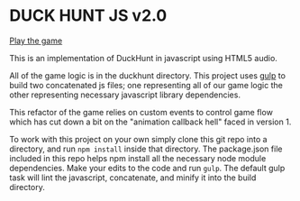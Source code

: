 # DUCK HUNT JS v2.0

[Play the game](http://mattsurabian.com/duckhunt)

This is an implementation of DuckHunt in javascript using HTML5 audio.

All of the game logic is in the duckhunt directory.  This project uses [gulp](http://gulpjs.com/) to build two concatenated js files;
one representing all of our game logic the other representing necessary javascript library dependencies.

This refactor of the game relies on custom events to control game flow which has cut down a bit on the "animation callback hell"
faced in version 1.

To work with this project on your own simply clone this git repo into a directory, and run `npm install` inside that
directory. The package.json file included in this repo helps npm install all the necessary node module dependencies.  Make your edits
to the code and run `gulp`. The default gulp task will lint the javascript, concatenate, and minify it into the build
directory.
